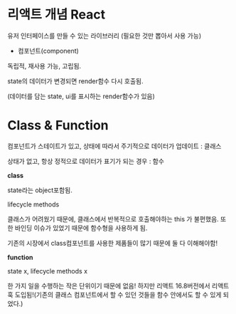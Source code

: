 리액트 개념
React
========

유저 인터페이스를 만들 수 있는 라이브러리 (필요한 것만 뽑아서 사용 가능)

- 컴포넌트(component)

독립적, 재사용 가능, 고립됨.

state의 데이터가 변경되면 render함수 다시 호출됨.

(데이터를 담는 state, ui를 표시하는 render함수가 있음)

<h1>Class & Function</h1>

컴포넌트가 스테이트가 있고, 상태에 따라서 주기적으로 데이터가 업데이트 : 클래스
  
상태가 없고, 항상 정적으로 데이터가 표기가 되는 경우 : 함수

**class**

state라는 object포함됨.

lifecycle methods 

클래스가 어려웠기 때문에, 클래스에서 반복적으로 호출해야하는 this 가 불편했음. 또한 바인딩 이슈가 있었기 때문에 함수형을 사용하게 됨.

기존의 시장에서 class컴포넌트를 사용한 제품들이 많기 때문에 둘 다 이해해야함!

**function**

state x, lifecycle methods x

한 가지 일을 수행하는 작은 단위이기 때문에 없음! 하지만 리액트 16.8버전에서 리액트 훅 도입됨!(기존의 클래스 컴포넌트에서 할 수 있던 것들을 함수 안에서도 할 수 있게 되었다.)
